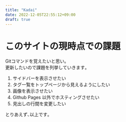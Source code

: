 ```yaml
---
title: "Kadai"
date: 2022-12-05T22:55:12+09:00
draft: true
---
```


# このサイトの現時点での課題

Gitコマンドを覚えたいと思い｡  
更新したいので課題を列挙していきます｡

<!--more-->


1. サイドバーを表示させたい
2. タグ一覧をトップページから見えるようにしたい
3. 画像を表示させたい
4. Github Pages 以外でホスティングさせたい
5. 見出しの行間を変更したい

とりあえず､以上です｡